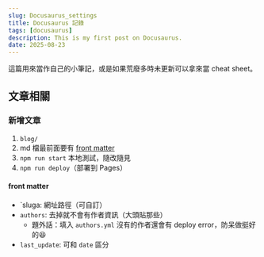 ```yaml
---
slug: Docusaurus_settings
title: Docusaurus 記錄
tags: [docusaurus]
description: This is my first post on Docusaurus.
date: 2025-08-23
---
```


這篇用來當作自己的小筆記，或是如果荒廢多時未更新可以拿來當 cheat sheet。

## 文章相關

### 新增文章

1. `blog/`
2. md 檔最前面要有 [front matter](https://docusaurus.io/docs/api/plugins/@docusaurus/plugin-content-blog#markdown-front-matter)
3. `npm run start` 本地測試，隨改隨見
4. `npm run deploy`（部署到 Pages）

#### front matter

- `sluga: 網址路徑（可自訂）
- `authors`: 去掉就不會有作者資訊（大頭貼那些）
  - 題外話：填入 `authors.yml` 沒有的作者還會有 deploy error，防呆做挺好的😆
- `last_update`: 可和 `date` 區分
